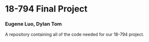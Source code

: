 # 18-794 Final Project

### Eugene Luo, Dylan Tom

A repository containing all of the code needed for our 18-794 project.